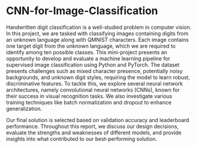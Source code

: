 # CNN-for-Image-Classification

Handwritten digit classification is a well-studied problem in computer vision. In this project, we are
tasked with classifying images containing digits from an unknown language along with QMNIST
characters. Each image contains one target digit from the unknown language, which we are required
to identify among ten possible classes. This mini-project presents an opportunity to develop and
evaluate a machine learning pipeline for supervised image classification using Python and PyTorch.
The dataset presents challenges such as mixed character presence, potentially noisy backgrounds, and
unknown digit styles, requiring the model to learn robust, discriminative features. To tackle this, we
explore several neural network architectures, namely convolutional neural networks (CNNs), known
for their success in visual recognition tasks. We also investigate various training techniques like batch
normalization and dropout to enhance generalization.

Our final solution is selected based on validation accuracy and leaderboard performance. Throughout
this report, we discuss our design decisions, evaluate the strengths and weaknesses of different
models, and provide insights into what contributed to our best-performing solution.
